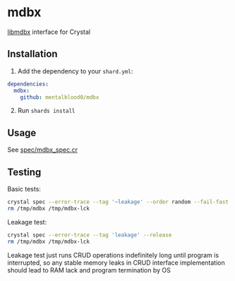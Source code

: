 # mdbx

[libmdbx](https://libmdbx.dqdkfa.ru/) interface for Crystal

## Installation

1. Add the dependency to your `shard.yml`:

```yaml
dependencies:
  mdbx:
    github: mentalblood0/mdbx
```

2. Run `shards install`

## Usage

See [spec/mdbx_spec.cr](./spec/mdbx_spec.cr)

## Testing

Basic tests:

```bash
crystal spec --error-trace --tag '~leakage' --order random --fail-fast
rm /tmp/mdbx /tmp/mdbx-lck
```

Leakage test:

```bash
crystal spec --error-trace --tag 'leakage' --release
rm /tmp/mdbx /tmp/mdbx-lck
```

Leakage test just runs CRUD operations indefinitely long until program is interrupted, so any stable memory leaks in CRUD interface implementation should lead to RAM lack and program termination by OS
